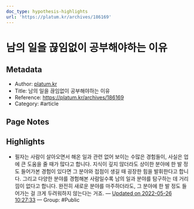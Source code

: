 ```yaml
---
doc_type: hypothesis-highlights
url: 'https://platum.kr/archives/186169'
---
```


# 남의 일을 끊임없이 공부해야하는 이유

## Metadata
- Author: [platum.kr]()
- Title: 남의 일을 끊임없이 공부해야하는 이유
- Reference: https://platum.kr/archives/186169
- Category: #article

## Page Notes
## Highlights
- 필자는 사람이 살아오면서 해온 일과 관련 없어 보이는 수많은 경험들이, 사실은 업에 큰 도움을 줄 때가 많다고 합니다. 지식이 깊지 않더라도 상이한 분야에 한 발 정도 들어가본 경험이 있다면 그 분야와 접점이 생길 때 굉장한 힘을 발휘한다고 합니다. 그리고 다양한 분야를 경험해본 사람일수록 남의 일과 분야를 탐구하는 데 거리낌이 없다고 합니다. 완전히 새로운 분야를 마주하더라도, 그 분야에 한 발 정도 들어가는 걸 크게 두려워하지 않는다는 거죠. — [Updated on 2022-05-26 10:27:33](https://hyp.is/BNEylNyTEey1ARt3VgcHNw/platum.kr/archives/186169) — Group: #Public



